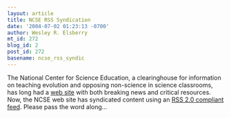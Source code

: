 ```yaml
---
layout: article
title: NCSE RSS Syndication
date: '2004-07-02 01:23:13 -0700'
author: Wesley R. Elsberry
mt_id: 272
blog_id: 2
post_id: 272
basename: ncse_rss_syndic
---
```

The National Center for Science Education, a clearinghouse for information on teaching evolution and opposing non-science in science classrooms, has long had a [web site](http://ncseweb.org/) with both breaking news and critical resources. Now, the NCSE web site has syndicated content using an [RSS 2.0 compliant feed](http://ncseweb.org/rss/ncseweb.xml). Please pass the word along...
